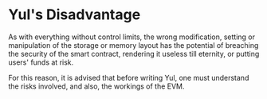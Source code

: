 # Yul's Disadvantage

As with everything without control limits, the wrong modification, setting or manipulation of the storage or memory layout has the potential of breaching the security of the smart contract, rendering it useless till eternity, or putting users' funds at risk.

For this reason, it is advised that before writing Yul, one must understand the risks involved, and also, the workings of the EVM.